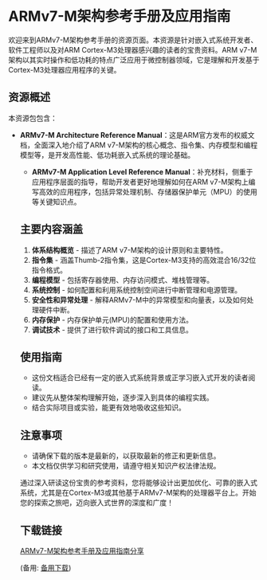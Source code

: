 # ARMv7-M架构参考手册及应用指南

欢迎来到ARMv7-M架构参考手册的资源页面。本资源是针对嵌入式系统开发者、软件工程师以及对ARM Cortex-M3处理器感兴趣的读者的宝贵资料。ARM v7-M架构以其实时操作和低功耗的特点广泛应用于微控制器领域，它是理解和开发基于Cortex-M3处理器应用程序的关键。

## 资源概述

本资源包包含：

- **ARMv7-M Architecture Reference Manual**：这是ARM官方发布的权威文档，全面深入地介绍了ARM v7-M架构的核心概念、指令集、内存模型和编程模型等，是开发高性能、低功耗嵌入式系统的理论基础。

  - **ARMv7-M Application Level Reference Manual**：补充材料，侧重于应用程序层面的指导，帮助开发者更好地理解如何在ARM v7-M架构上编写高效的应用程序，包括异常处理机制、存储器保护单元（MPU）的使用等关键知识点。

  ## 主要内容涵盖

  1. **体系结构概览** - 描述了ARM v7-M架构的设计原则和主要特性。
  2. **指令集** - 涵盖Thumb-2指令集，这是Cortex-M3支持的高效混合16/32位指令格式。
  3. **编程模型** - 包括寄存器使用、内存访问模式、堆栈管理等。
  4. **系统控制** - 如何配置和利用系统控制空间进行中断管理和电源管理。
  5. **安全性和异常处理** - 解释ARMv7-M中的异常模型和向量表，以及如何处理硬件中断。
  6. **内存保护** - 内存保护单元(MPU)的配置和使用方法。
  7. **调试技术** - 提供了进行软件调试的接口和工具信息。

  ## 使用指南

  - 这份文档适合已经有一定的嵌入式系统背景或正学习嵌入式开发的读者阅读。
  - 建议先从整体架构理解开始，逐步深入到具体的编程实践。
  - 结合实际项目或实验，能更有效地吸收这些知识。

  ## 注意事项

  - 请确保下载的版本是最新的，以获取最新的修正和更新信息。
  - 本文档仅供学习和研究使用，请遵守相关知识产权法律法规。

  通过深入研读这份宝贵的参考资料，您将能够设计出更加优化、可靠的嵌入式系统，尤其是在Cortex-M3或其他基于ARMv7-M架构的处理器平台上。开始您的探索之旅吧，迈向嵌入式世界的深度和广度！

  ## 下载链接
  [ARMv7-M架构参考手册及应用指南分享](https://pan.quark.cn/s/aeef4a30e9c8) 

  (备用: [备用下载](https://pan.baidu.com/s/1Tqt2JQKgrmwVefdlBYCz9A?pwd=1234))
